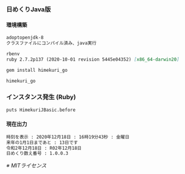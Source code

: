 ### 日めくりJava版

#### 環境構築

```markdown
adoptopenjdk-8
クラスファイルにコンパイル済み、java実行

rbenv
ruby 2.7.2p137 (2020-10-01 revision 5445e04352) [x86_64-darwin20]

gem install himekuri_go

himekuri_go
```

### インスタンス発生 (Ruby)

```markdown
puts HimekuriJBasic.before
```

#### 現在出力

```markdown
時刻を表示 : 2020年12月18日 : 16時19分43秒 : 金曜日
来年の1月1日まであと : 13日です
令和2年12月18日 : R02年12月18日
日めくり数え番号 : 1.0.0.3
```

_※ MITライセンス_
